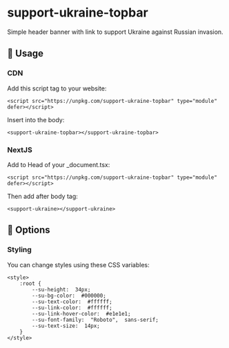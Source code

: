 
# support-ukraine-topbar
Simple header banner with link to support Ukraine against Russian invasion.

## 📖 Usage
### CDN
Add this script tag to your website:

    <script src="https://unpkg.com/support-ukraine-topbar" type="module" defer></script>
    
Insert into the body:

    <support-ukraine-topbar></support-ukraine-topbar>
### NextJS
Add to Head of your _document.tsx:

    <script src="https://unpkg.com/support-ukraine-topbar" type="module" defer></script>

Then add after body tag: 

    <support-ukraine></support-ukraine>

## 🌈 Options
### Styling
You can change styles using these CSS variables:

    <style>
	    :root {
		    --su-height:  34px;
		    --su-bg-color:  #000000;
		    --su-text-color:  #ffffff;
		    --su-link-color:  #ffffff;
		    --su-link-hover-color:  #e1e1e1;
		    --su-font-family:  "Roboto",  sans-serif;
		    --su-text-size:  14px;
	    }
    </style>

